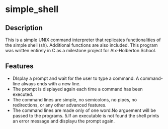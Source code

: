 # simple_shell

## Description
This is a simple UNIX command interpreter that replicates functionalities of the simple shell (sh). Additional functions are also included. This program was written entirely in C as a milestone project for Alx-Holberton School.

## Features
* DIsplay a prompt and wait for the user to type a command. A command-line always ends with a new line.
* The prompt is displayed again each time a command has been executed.
* The command lines are simple, no semicolons, no pipes, no redirections, or any other advanced features.
* The command lines are made only of one word.No arguement will be passed to the programs. 5.If an executable is not found the shell prints an error message and displayu the prompt again.
